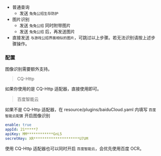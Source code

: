 - 普通查询
    - 发送 `兔兔公招生存防护`
- 图片识别
    - 发送 `兔兔公招` 同时附带图片
    - 发送 `兔兔公招` 后，再发送图片
- 直接发送 `与游戏公招界面相似的图片`，可跳过以上步骤。若无法识别请按上述步骤操作。

### 配置

图像识别需要额外支持。

> CQ-Http

如果你使用的是 CQ-Http 适配器，直接使用即可。

> 百度智能云

如果不是 CQ-Http 适配器，在 resource/plugins/baiduCloud.yaml 内填写 `百度智能云配置` 开启图像识别

```yaml
enable: true
appId: 21*****7
apiKey: MM************GnL5
secretKey: XR*********************U7UM
```

使用 CQ-Http 适配器也可以同时开启 `百度智能云`，会优先使用百度 OCR。
